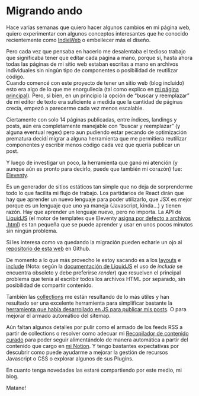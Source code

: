 # Migrando ando

Hace varias semanas que quiero hacer algunos cambios en mi página web, quiero
experimentar con algunos conceptos interesantes que he conocido recientemente
como [IndieWeb](https://indieweb.org/) o embellecer más el diseño.

Pero cada vez que pensaba en hacerlo me desalentaba el tedioso trabajo que
significaba tener que editar cada página a mano, porque sí, hasta ahora todas
las páginas de mi sitio web estaban escritas a mano en archivos individuales sin
ningún tipo de componentes o posibilidad de reutilizar código.  
Cuando comencé con este proyecto de tener un sitio web (blog incluido) esto era
algo de lo que me enorgullecía (tal como explico en [mi página principal](/)).
Pero, si bien, en un principio la opción de “buscar y reemplazar” de mi editor
de texto era suficiente a medida que la cantidad de páginas crecía, empezó a
parecerme cada vez menos escalable.

Ciertamente con solo 14 páginas publicadas, entre índices, landings y posts, aún
era completamente manejable con “buscar y reemplazar” (y alguna eventual regex)
pero aun pudiendo estar pecando de optimización prematura decidí migrar a alguna
herramienta que me permitiera reutilizar componentes y escribir menos código
cada vez que quería publicar un post.

Y luego de investigar un poco, la herramienta que ganó mi atención (y aunque aún
es pronto para decirlo, puede que también mi corazón) fue:
[Eleventy](https://www.11ty.dev/).

Es un generador de sitios estáticos tan simple que no deja de sorprenderme todo
lo que facilita mi flujo de trabajo. Los partidarios de React dirán que hay
que aprender un nuevo lenguaje para poder utilizarlo, que JSX es mejor porque es
un lenguaje que uno ya maneja (Javascript, kinda...) y tienen razón. Hay que
aprender un lenguaje nuevo, pero no importa. La API de
[LiquidJS](https://liquidjs.com/index.html) (el motor de templates que Eleventy
[asigna por defecto a archivos .html](https://www.11ty.dev/docs/languages/html/))
es tan pequeña que se puede aprender y usar en unos pocos minutos sin ningún
problema.

Si les interesa como va quedando la migración pueden echarle un ojo al
[repositorio de esta web](https://github.com/iyaki/iyaki.github.io/) en Github.

De momento a lo que más provecho le estoy sacando es a los
[layouts](https://www.11ty.dev/docs/layouts/) e [include](https://www.11ty.dev/docs/languages/liquid/#quoted-include-paths>) (Nota: según la
[documentación de LiquidJS](https://liquidjs.com/tags/include.html) el uso de
*include* se encuentra obsoleto y debe preferirse *render*) que resuelven el
principal problema que tenía al escribir todos los archivos HTML por separado,
sin posibilidad de compartir contenido.

También las [collections](https://www.11ty.dev/docs/collections/) me están
resultando de lo más útiles y han resultado ser una excelente herramienta para
simplificar bastante la [herramienta que había desarrollado en JS para publicar mis posts](https://github.com/iyaki/iyaki.github.io/tree/main/poster).
O para mejorar el armado automático del sitemap.

Aún faltan algunos detalles por pulir como el armado de los feeds RSS a partir
de collections o resolver como adecuar mi
[Recopilador de contenido curado](https://iyaki.ar/curated/) para poder seguir
alimentándolo de manera automática a partir del contenido que cargo en
[mi Notion](https://iyaki.notion.site/iyaki/066daa9a7abb4c029724323209c85ca6?v=0a0294da7e734adcb9e4e5413c1db1da). Y tengo bastantes expectativas por
descubrir como puede ayudarme a mejorar la gestión de recursos Javascript o CSS
o explorar algunos de sus Plugins.

En cuanto tenga novedades las estaré compartiendo por este medio, mi blog.

Matane!
